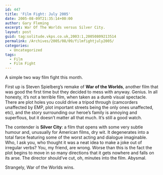 ```yaml
---
id: 447
title: 'Film Fight: July 2005'
date: 2005-08-09T21:35:14+00:00
author: Gary Fleming
excerpt: War Of The Worlds versus Silver City.
layout: post
guid: tag:solitude.vkps.co.uk,2003:1,20050809213514
permalink: /Archives/2005/08/09/filmfightjuly2005/
categories:
  - Uncategorized
tags:
  - Film
  - Film Fight
---
```

A simple two way film fight this month.

First up is Steven Spielberg&#8217;s remake of **War of the Worlds**, another film that was good the first time but they decided to mess with anyway. Genius. In all honesty, it&#8217;s not a terrible film, when taken as a dumb visual spectacle. There are plot holes you could drive a tripod through (camcorders unaffected by EMP, plot important streets being the only ones unaffected, etc), and the story surrounding our heroe&#8217;s family is annoying and superflous, but it doesn&#8217;t matter all that much. It&#8217;s still a good watch.

The contender is **Silver City**: a film that opens with some very subtle humour and, unusually for American films, dry wit. It degenerates into a total farce featuring some of the worst acting and dialogue imaginable. Who, I ask you, who thought it was a neat idea to make a joke out of irregular verbs? You, my friend, are wrong. Worse than this is the fact the plot begins to move in so many directions that it gets nowhere and falls on its arse. The director should&#8217;ve cut, oh, minutes into the film. Abysmal.

Strangely, War of the Worlds wins.